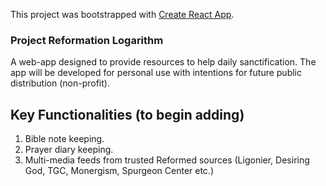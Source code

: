This project was bootstrapped with [Create React App](https://github.com/facebookincubator/create-react-app).

### Project Reformation Logarithm
A web-app designed to provide resources to help daily sanctification.
The app will be developed for personal use with intentions for future public distribution (non-profit).

## Key Functionalities (to begin adding)
1. Bible note keeping.
2. Prayer diary keeping.
3. Multi-media feeds from trusted Reformed sources (Ligonier, Desiring God, TGC, Monergism, Spurgeon Center etc.)
